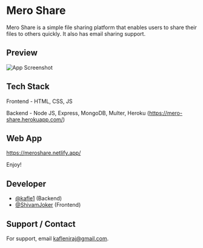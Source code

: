 
# Mero Share

Mero Share is a simple file sharing platform that enables users to share their files to others quickly. It also has email sharing support.

## Preview

![App Screenshot](https://i.ibb.co/0rNhm4W/Screenshot-2021-12-20-183938.png)

  
## Tech Stack

Frontend - HTML, CSS, JS

Backend - Node JS, Express, MongoDB, Multer, Heroku (https://mero-share.herokuapp.com/)

  
## Web App

https://meroshare.netlify.app/

 Enjoy!
  
## Developer

- [@kafle1](https://www.github.com/kafle1) (Backend)
- [@ShivamJoker](https://github.com/ShivamJoker) (Frontend)

  
## Support / Contact

For support, email kafleniraj@gmail.com.

  
